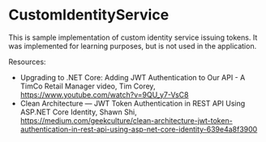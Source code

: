 ﻿# CustomIdentityService

This is sample implementation of custom identity service issuing tokens. It was implemented for learning purposes, but is not used in the application.

Resources:
- Upgrading to .NET Core: Adding JWT Authentication to Our API - A TimCo Retail Manager video, Tim Corey, https://www.youtube.com/watch?v=9QU_y7-VsC8
- Clean Architecture — JWT Token Authentication in REST API Using ASP.NET Core Identity, Shawn Shi, https://medium.com/geekculture/clean-architecture-jwt-token-authentication-in-rest-api-using-asp-net-core-identity-639e4a8f3900